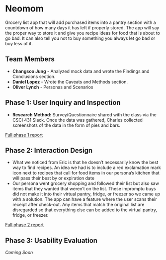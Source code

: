 # Neomom

Grocery list app that will add purchased items into a pantry section with a countdown of how many days it has left if properly stored. The app will say the proper way to store it and give you recipe ideas for food that is about to go bad. It can also tell you not to buy something you always let go bad or buy less of it.


## Team Members

* **Changsoo Jung** - Analyzed mock data and wrote the Findings and Conclusions section.
* **Daniel Lopez** - Wrote the Caveats and Methods section.
* **Oliver Lynch** - Personas and Scenarios

## Phase 1: User Inquiry and Inspection

* **Research Method:** Survey/Questionnaire shared with the class via the CSCI 431 Slack. Once the data was gathered, Charles collected screenshots of the data in the form of pies and bars.

[Full phase 1 report](phase1/)

## Phase 2: Interaction Design
* What we noticed from Eric is that he doesn’t necessarily know the best way to find recipes. An idea we had is to include a red exclamation mark icon next to recipes that call for food items in our persona’s kitchen that will pass their best by or expiration date
* Our persona went grocery shopping and followed their list but also saw items that they wanted that weren’t on the list. These impromptu buys did not make it into their virtual pantry, fridge, or freezer so we came up with a solution. The app can have a feature where the user scans their receipt after check-out. Any items that match the original list are disregarded so that everything else can be added to the virtual pantry, fridge, or freezer. 

[Full phase 2 report](phase2/)

## Phase 3: Usability Evaluation

*Coming Soon*
